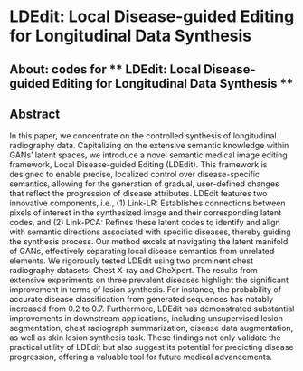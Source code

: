 # LDEdit: Local Disease-guided Editing for Longitudinal Data Synthesis
## About: codes for ** LDEdit: Local Disease-guided Editing for Longitudinal Data Synthesis **

## Abstract
In this paper, we concentrate on the controlled synthesis of longitudinal radiography data. Capitalizing on the extensive semantic knowledge within GANs’ latent spaces, we introduce a novel semantic medical image editing framework, Local Disease-guided Editing (LDEdit). This framework is designed to enable precise, localized control over disease-specific semantics, allowing for the generation of gradual, user-defined changes that reflect the progression of disease attributes. LDEdit features two innovative components, i.e., (1) Link-LR: Establishes connections between pixels of interest in the synthesized image and their corresponding latent codes, and (2) Link-PCA: Refines these latent codes to identify and align with semantic directions associated with specific diseases, thereby guiding the synthesis process. Our method excels at navigating the latent manifold of GANs, effectively separating local disease semantics from unrelated elements. We rigorously tested LDEdit using two prominent chest radiography datasets: Chest X-ray and CheXpert. The results from extensive experiments on three prevalent diseases highlight the significant improvement in terms of lesion synthesis. For instance, the probability of accurate disease classification from generated sequences has notably increased from 0.2 to 0.7. Furthermore, LDEdit has demonstrated
substantial improvements in downstream applications, including unsupervised lesion segmentation, chest radiograph summarization, disease data augmentation, as well as skin lesion synthesis task. These findings not only validate the practical utility of LDEdit but also suggest its potential for predicting disease progression, offering a valuable tool for future medical advancements. 

